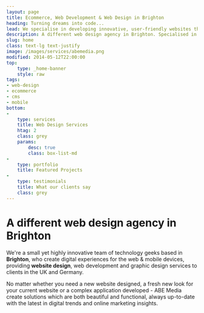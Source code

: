 ```yaml
---
layout: page
title: Ecommerce, Web Development & Web Design in Brighton
heading: Turning dreams into code...
lead: We specialise in developing innovative, user-friendly websites that boast eye catching designs and render beautifully on any device.
description: A different web design agency in Brighton. Specialised in web design, ecommerce & cms development.
slug: home
class: text-lg text-justify
image: /images/services/abemedia.png
modified: 2014-05-12T22:00:00
top:
    type: _home-banner
    style: raw
tags:
- web-design
- ecommerce
- cms
- mobile
bottom: 
-
    type: services
    title: Web Design Services
    htag: 2
    class: grey
    params:
        desc: true
        class: box-list-md
-
    type: portfolio
    title: Featured Projects
-
    type: testimonials
    title: What our clients say
    class: grey
---
```


# A different web design agency in Brighton

We're a small yet highly innovative team of technology geeks based in <strong>Brighton</strong>, who create digital experiences for the web & mobile devices, providing <strong>website design</strong>, web development and graphic design services to clients in the UK and Germany.

No matter whether you need a new website designed, a fresh new look for your current website or a complex application developed - ABE Media create solutions which are both beautiful and functional, always up-to-date with the latest in digital trends and online marketing insights.
